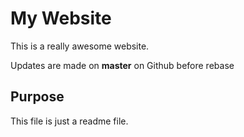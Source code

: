 # My Website

This is a really awesome website.

Updates are made on __master__ on Github before rebase

## Purpose

This file is just a readme file.
